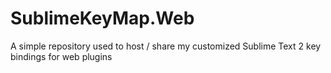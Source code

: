 SublimeKeyMap.Web
=================

A simple repository used to host / share my customized Sublime Text 2 key bindings for web plugins